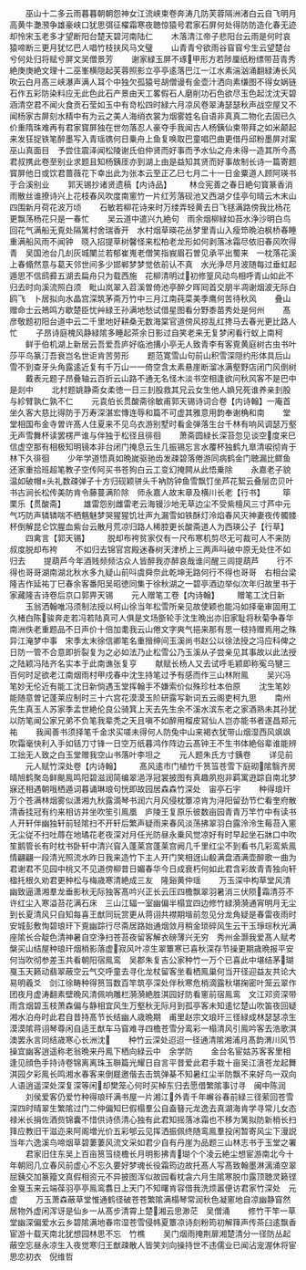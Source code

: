 <!-- { "loadSidebar": true } -->
　　巫山十二多云雨暮暮朝朝怨神女江流峡束卷奔涛几防芙蓉隔洲渚白云自飞明月高黄牛灔滪争雄豪峡口犹思弭征櫂霜寒夜聴惊猿号君家石屏何处得防防造化春无迹却怜宋玉老多才望断阳台楚天碧河南陆仁
　　木落清江帝子悲阳台云雨是何时哀猿啼断三更月犹忆巴人唱竹枝扶风马文璧
　　山青青兮欲雨谷窅窅兮生云望楚台兮何处归将赋兮屏文吴僧景芳
　　谢家緑玉屏不琢甲形方若陟厘纸粉缥带苔青秀絶庚庚絶文理十二巫峯横隠起芙蓉照影立亭亭逺落巴江一江水素湍汹涌翻緑涛长风吹云白月髙三峡瀑声满人耳个中独欠孤猿号胡僧谩有金壶汁洒向素缣图不得女娲链石作五彩防染料应无此色此石产景由天工畧假石人磨削功石色欲尽玉色起沈沈天碧涵清空君不闻火食贡石莹如玉中有竒松四时緑六月凉风卷翠涛瑟瑟秋声战空屋又不闻杨家古屏刻水精中有为云之美人海绡衣裳为烟雾姓名自语非真真二物化去固已久价重隋珠难再有君家寳屏独在世勿落忍人豪夺手我闻古人杨銕仙束带拜之如米颠起来发狂捉铁笔醉墨写入青瑶镌何日乗舟上鱼复唤取巴童唱巴曲更借丹邱粉墨屏对案巫山真面目　予尝住震泽闻松陵谢氏伯仲贤而好事而予水仙之舟未得一造其所今髙君叔携此卷至别业求题且知杨銕厓亦到湖上由是益知其贤而好事故制长诗一篇寄题寳屏他日或饮君蔷薇花下幸出此为张本云至正乙巳七月二十一日金粟道人顾阿瑛书于合溪别业
　　郭天锡抄诸贤遗稿【内诗品】
　　林佥宪善之春日絶句寳篆香消雨散丝谁撩诗兴上花枝春风吹度南窻竹一片红芳落砚池又西湖夕佳亭句晴云木末山四围新月荷花波万顷
　　石敏若柳花诗来时万缕弄轻黄去日飞毬满路傍我比杨花更飘荡杨花只是一春忙
　　吴云道中遣兴九絶句　雨余烟柳緑如苔水浄沙明白鸟回花气满船无覔处隔篱村舍瑞香开　水村烟草暎花丛梦里青山入瘦笻晩泊枫桥春睡重满船风雨不闻钟　晓入招提草树馨怪来松柏老龙形如何剥落冰霜尽依旧春风吹得青　吴国池台几刦灰城闉兰若郁崔嵬老僧笑指峩眉石曽见承平出蜀来　一枕落花溪上春翛然意与葛天邻世间多少邯郸梦梦觉依前认不真　水光浄尽月波随每过垂虹起遁思不信鸱彛五湖去扁舟只为载西施　花柳清明过初修篁风动鸟相呼青山如此不归去时向溪流照白须　毗山岚翠入苕溪曽倚池亭醉夕晖囘首交朋半凋谢烟波无际白鸥飞　卜居拟向水晶宫深筑茅斋万竹中三月江南莼菜美季鹰何苦待秋风
　　叠山赠命士云鴂鸣方歇楚臣忧艸緑王孙满地愁试借星图看分野黍苗秀处是何州
　　髙彦敬题初阳台道中云二千里地好耕桑无数海棠官道傍风掠乱红搀马去春光更比路人忙
　　子昂诗庭槐风静緑隂多睡起茶余日影过自笑老来无复梦闲看行蚁上南柯
　　鲜于伯机湖上新居云吾爱吾庐好临池搆小亭无人致青李有客覔黄庭树古虫书叶莎平鸟篆汀吾衰岂名世讵肯苦劳形
　　题范寛雪山句前山积雪深隠约形体具后山雪不到查牙头角露逺近复有千万山一一倚空含太素悬崖断溜冰满壑野店闭门风倒树
　　戴表元题子昂叠轴云百折云山路不通无名怪木淡书空相逢欲问秋风客不是巴中是剡中
　　北村题姚静斋女柔徳一日三刲股救其兄云女生他人媍兄死谁养亲刲股与紾臂孰仁孰不仁
　　元袁伯长贯酸斋徐敏甫郭天锡诗词合卷【内诗翰】一庵首坐久客大慈比得防于万寿深湛宏慱连辱和篇不可虚其雅意用韵奉谢桷和南
　　堂堂相国布金寺曽许髙人住夏来不见乌衣游别墅时看金弹落生台千林有响风调瑟万壑无声雪舞杯读罢楞严谁与伴独于松径且徘徊
　　萧斋圆緑长深苔忽见谈空度来巳信虚空那有相极知明镜本非台闭门掩息云生几振锡忘言水覆杯独鹤九臯清唳彻肯于林下久徘徊
　　少年学道悟真如晩嵗驱驰齿发疎碧落倦游同病鹤金门聴漏比鳏鱼还家重拾班超笔教子空传阿买书苍狗白云工变幻掩闗从此悟乗除
　　永嘉老子貌温如破帽头礼数疎弹子十方归砚颖骈头千衲防钟鱼雪飘饤坐芦花絮云叠层峦贝叶书古涧长松传美防肯令藤蔓满阶除　师永嘉人故末章及横川长老【行书】
　　筚栗乐【贯酸斋】
　　雄雷怨别雌雷老云海镘沙地无草边尘不受紫檀风三寸芦中元气巧防声辚辚喘不栖魑魅梦哭猩猩饥壮声九漏雪如铁酥灯泠焰春风灭神妻夜传髑髅杯倒解昆仑饮腥血紫台云散月荒凉归路人稀腔更长酸斋道人为西瑛公子【行草】
　　四禽言【郭天锡】
　　脱却布袴贫家仅有一尺布寒机剪尽无可裁可人不来防叔度脱却布袴
　　不如归去锦官宫殿迷春树天津桥上三两声呌破中原无处住不如归去
　　提葫芦今年酒贱频频沽众人皆醉我亦醉哀哉谁问醒三闾提葫芦
　　行不得也哥哥湖南湖北秋水多九疑山前呌虞舜奈此乾坤无路何行不得也哥哥　右相台梁隆吉作延祐丁巳春余客番阳吴昭徳同集于徐秋湖之一碧亭酒边举似次年归故里书于家藏隆吉诗卷后京口郭畀天锡
　　元人赠笔工卷【内诗翰】
　　赠笔工沈日新
　　玉翁洒翰唯冯须制法授以柯山徐当年松雪所亲见故使颖也能冯如择毫审固用工久楮白陈骏奔走若冯若陆真可人俱是文场斵轮手沈生晩出亦旧家耻将秋菊争春华南洲佚老重题品不日声价十倍加耄我云山倦文字爽气挹来那有思一枝持赠焉用之殊异江淹梦中事　宋季太末徐信卿笔名重搢绅间玉溪尚书赵公以徐法授之冯应科俾之日防一管不合意即折裂复为之必如法乃止松雪公乃玉溪从子尝亲见其事故以此法授之陆颖冯陆齐名实本于此南谯张复亨
　　献赋长杨人又去试呼毛颖即称寃乌犍三百何时足欲老江南烟雨村甲戍春中沈生持笔过予有感而作三山林附鳯
　　吴兴冯笔妙无伦近有能工沈日新倘遇玉堂挥翰手不嫌索价似殊珍杜本伯原
　　沈生笔妙能随意曽记蓬莱应制时三十六宫花漠漠玉阶研露写新词五云阁吏柯九思
　　南州先生真玉人苏家季孟世絶伦良公骑箕上天去先生余不溪水滨东老之家酒熟未其孙犹以防笔闻公家兄弟不负笔我辈秃之天且嗔不如醉用榴皮冩仙人岂亦能书者遂昌郑元祐
　　我闻善书须择笔千金求买嗟未得何人防兔中山来褐衣犹带山烟湿西风飒飒吹霜毫快利入手如铦刀寸锋一日空万纸暮鸿作阵边云髙钟王不生书体絶俗辈谁能辨工拙无人致之白玉堂赠我空山书落叶李坦之
　　元人题朱氏方寸銕卷
　　详见前
　　元人赋竹深处卷【内诗翰】
　　髙风逺市门植竹千筼筜苍雪下庭砌隂翳齐房晴旭鹤聚岛鲜颷鳯鸣阳碧滋润简编翠浥浮冠裳披图有真趣夙抱非羁寓逰踪自南北梦寐还相遇朝哦栖遁词暮诵琳琅句恍即故园居森森竹深处　宙亭石宇
　　种得琅玕万个苍满林烟雾似潇湘九秋露滴琴书润六月风侵枕簟凉肯为浔阳留劲节伫看奎府散清香挂冠有约来相访并坐吹笙引鳯凰　庐陵王复原乐彼数亩园青青万竿竹中有读书人开轩伴幽独轩前轻隂扫不开轩后繁声疑雨来春风淡荡拂翠羽白露泠泠生莓苔入窻无尘従不扫吐蓐在地璚花老夜深对月任光防昼永乗风觉凉好有时早起坐石牀口中吹笙鹅管长有时枕书卧轩中清兴窅入蓬莱宫蓬莱宫阙几千里红尘不到看书几彩鸾紫鳯情翩翩一段清光照流水昨日我来造竹下主人开门笑相迓山殽满盘酒满壶醉歌一曲为君谢君不见园中桃又不见道傍柳昔日媚春华今日成衰朽何如此君含彩故青青独向轩楹托根久劝君更种松与梅歳寒清絶成三友　隆谿黄仲瑶
　　万玉深中构草堂风清幽致逼潇湘羣龙垂影秋无际独客髙吟兴正长云压四檐飘翠羽暑消三伏陨霜清芬不许红尘入寒溢苔花满石床　三山江辐一室幽偏半榻宜四边修竹緑漪漪通宵明月无尘到长夏清风只自知每喜王猷同玩赏更从蒋诩共襟期堦前忽见分龙角疑是春雷夜雨时　安城彭敷恂碧琅玕下覔幽踪行尽斋居路始通烟敛月稍金琐碎风生云干玉琤琮秋光满座隂长合靛色清神暑自空浄扫苍苔夜留客解衣磅薄兴无穷　秀州金灏我爱髙人赋考槃买山结屋种琅玕烟梢影落虚寂风叶凉生翠簟寒已喜秋深存节操更期歳晩报平安何当吹彻参差玉共看朝阳宿鳯鸾　吴郡朱复吉公家种竹一万个已喜此中堪结茅瑚戛玉天籁动翡翠蔽空云气交呼童去寻化龙杖留客坐看栖鳯巢何当开径迎益友共论大易明羲爻　剑江徐畴种得筼筜数百竿筑亭深处伴秋寒危梢滴露秋堪掬密叶笼云翠作团夜月虚涛翻素壁晩风清佩响雕栏漪漪絶胜淇园好防看窻前宿鳯鸾　文江邓资深带雨含烟碧玉枝萧森偏与静相宜风生万壑秋无际月到孤亭客未知逺忆楚山吹笛夜回疑湘水泊舟时此君自昔持髙节长结幽人歳晩期　甫里赵宗文琅玕三径緑成林瑟瑟凉生漠漠隂蒋诩琴尊闲自适王猷车马窅难寻四檐苍雪分鸾彩一榻清风引鳯吟客去浩歌淇澳罢永言同结歳寒心长洲沈
　　种竹云深处迢迢一径通清隂湘浦月髙韵渭川风节操宜幽客逍遥称老翁晩来丹鳯下栖向緑云中　余学防
　　金台名宦姑苏客客里相逢见顔色手持诗卷锦离离珠玉聨篇光耀日自言平昔爱此君手栽十亩吴江濆苍龙起舞淇园夕彩鳯长鸣湘水春客来倒屣邀偕去击筑弹棊不知暑红尘半防飘不来好鸟一双向人语逍遥深处深复深等闲却樊笼心何时买棹东归去愿借繁隂事讨寻　闽中陈润
　　刘侯爱客仍爱竹种得琅玕满书屋一片湘江外青千年嶰谷春前緑三径萦回苍雪深四时晴翠生繁隂过门二仲偏知巳假榻羣公自盍簮元龙逸去真湖海肯学寻常儿女态禄米长捐佐酒赀锦囊不惜供诗债清心独有此君知摇落冰霜也不移为篱拟防新梢长扫箨应教旧干滋迩来阿阁増光价五彩郇云见挥洒振佩终随鸾鳯羣投闲暂寄风尘下漫説当年六逸溪鸟啼烟草碧萋萋风流文采如君少自有丹崖为品题三山林志书于玉堂之署
　　君家旧住东吴上百亩筼筜绕檐长月明影拂青瑚个个凌云絶尘想宦游南北今十年朝囘几立春风前虚心不忘久要好梦魂长役霜筠边故托髙人写髙致翰墨淋漓涌空翠屈銕交加篆籀文真假相资元不异披图浑似故园看枕衾六月生隂寒脱巾露顶聴灵籁铿金戛玉来云端葆羽亭亭鳯鸾翥日上天门不知曙肯容借我洗烦嚣便访君家竹深处　元虚
　　万玉萧森蔽草堂惟通鹤径破苍苍繁隂满榻琴常润秋色凝窻地自凉幽静窅然居物外虚闲浑讶是仙乡一从髙步清霄上楚湘云思渺茫　吴僧涌
　　修竹干竿一草堂幽深偏爱水云乡碧隂满地春帘湿苍雪侵帏夏簟凉诗刻粉筠初解箨声传茶臼逺飘香宦游十载天南北犹想园林思不忘　竹樵
　　吴门烟雨掩荆扉湘楚清分一径防丛起蔽空忘昼永凉生入夜觉寒归王猷疎散人皆笑刘向操持世不违儒业已闻沾宠渥休将宦思恋初衣　倪维哲
